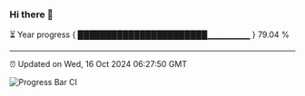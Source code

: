 ### Hi there 👋

⏳ Year progress { ███████████████████████▁▁▁▁▁▁▁ } 79.04 %

---

⏰ Updated on Wed, 16 Oct 2024 06:27:50 GMT

![Progress Bar CI](https://github.com/liununu/liununu/workflows/Progress%20Bar%20CI/badge.svg)
